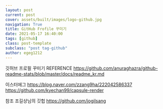 ```yaml
---
layout: post
current: post
cover: assets/built/images/logo-github.jpg
navigation: True
title: GitHub Frofile 꾸미기
date: 2021-05-17 16:40:00
tags: [github]
class: post-template
subclass: "post tag-github"
author: egeg1212
---
```

깃허브 프로필 꾸미기
REFERENCE 
<https://github.com/anuraghazra/github-readme-stats/blob/master/docs/readme_kr.md>


이스터에그 
<https://blog.naver.com/zzang9ha/222042586337>
<https://github.com/kyechan99/capsule-render>

참조 
조길상님의 깃헙 <https://github.com/jogilsang>
